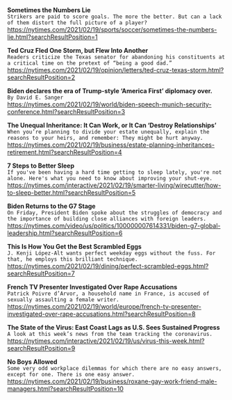**Sometimes the Numbers Lie**\
`Strikers are paid to score goals. The more the better. But can a lack of them distort the full picture of a player?`\
https://nytimes.com/2021/02/19/sports/soccer/sometimes-the-numbers-lie.html?searchResultPosition=1

**Ted Cruz Fled One Storm, but Flew Into Another**\
`Readers criticize the Texas senator for abandoning his constituents at a critical time on the pretext of “being a good dad.”`\
https://nytimes.com/2021/02/19/opinion/letters/ted-cruz-texas-storm.html?searchResultPosition=2

**Biden declares the era of Trump-style ‘America First’ diplomacy over.**\
`By David E. Sanger`\
https://nytimes.com/2021/02/19/world/biden-speech-munich-security-conference.html?searchResultPosition=3

**The Unequal Inheritance: It Can Work, or It Can ‘Destroy Relationships’**\
`When you’re planning to divide your estate unequally, explain the reasons to your heirs, and remember: They might be hurt anyway.`\
https://nytimes.com/2021/02/19/business/estate-planning-inheritances-retirement.html?searchResultPosition=4

**7 Steps to Better Sleep**\
`If you've been having a hard time getting to sleep lately, you're not alone. Here's what you need to know about improving your shut-eye.`\
https://nytimes.com/interactive/2021/02/19/smarter-living/wirecutter/how-to-sleep-better.html?searchResultPosition=5

**Biden Returns to the G7 Stage**\
`On Friday, President Biden spoke about the struggles of democracy and the importance of building close alliances with foreign leaders.`\
https://nytimes.com/video/us/politics/100000007614331/biden-g7-global-leadership.html?searchResultPosition=6

**This Is How You Get the Best Scrambled Eggs**\
`J. Kenji López-Alt wants perfect weekday eggs without the fuss. For that, he employs this brilliant technique.`\
https://nytimes.com/2021/02/19/dining/perfect-scrambled-eggs.html?searchResultPosition=7

**French TV Presenter Investigated Over Rape Accusations**\
`Patrick Poivre d’Arvor, a household name in France, is accused of sexually assaulting a female writer.`\
https://nytimes.com/2021/02/19/world/europe/french-tv-presenter-investigated-over-rape-accusations.html?searchResultPosition=8

**The State of the Virus: East Coast Lags as U.S. Sees Sustained Progress**\
`A look at this week’s news from the team tracking the coronavirus.`\
https://nytimes.com/interactive/2021/02/19/us/virus-this-week.html?searchResultPosition=9

**No Boys Allowed**\
`Some very odd workplace dilemmas for which there are no easy answers, except for one. There is one easy answer.`\
https://nytimes.com/2021/02/19/business/roxane-gay-work-friend-male-managers.html?searchResultPosition=10

